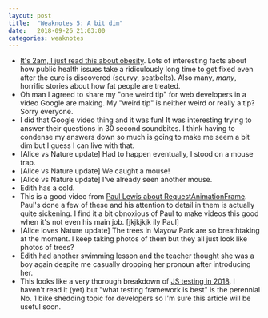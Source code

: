 ```yaml
---
layout: post
title:  "Weaknotes 5: A bit dim"
date:   2018-09-26 21:03:00
categories: weaknotes
---
```

* [It's 2am, I just read this about obesity](https://highline.huffingtonpost.com/articles/en/everything-you-know-about-obesity-is-wrong/). Lots of interesting facts about how public health issues take a ridiculously long time to get fixed even after the cure is discovered (scurvy, seatbelts). Also many, *many*, horrific stories about how fat people are treated.
* Oh man I agreed to share my "one weird tip" for web developers in a video Google are making. My "weird tip" is neither weird or really a tip? Sorry everyone.
* I did that Google video thing and it was fun! It was interesting trying to answer their questions in 30 second soundbites. I think having to condense my answers down so much is going to make me seem a bit dim but I guess I can live with that.
* [Alice vs Nature update] Had to happen eventually, I stood on a mouse trap.
* [Alice vs Nature update] We caught a mouse!
* [Alice vs Nature update] I've already seen another mouse.
* Edith has a cold.
* This is a good video from [Paul Lewis about RequestAnimationFrame](https://www.youtube.com/watch?v=wSEU7ivOnzc). Paul's done a few of these and his attention to detail in them is actually quite sickening. I find it a bit obnoxious of Paul to make videos this good when it's not even his main job. [jkjkjkjk ily Paul]
* [Alice loves Nature update] The trees in Mayow Park are so breathtaking at the moment. I keep taking photos of them but they all just look like photos of trees?
* Edith had another swimming lesson and the teacher thought she was a boy again despite me casually dropping her pronoun after introducing her.
* This looks like a very thorough breakdown of [JS testing in 2018](https://medium.com/welldone-software/an-overview-of-javascript-testing-in-2018-f68950900bc3). I haven't read it (yet) but "what testing framework is best" is the perennial No. 1 bike shedding topic for developers so I'm sure this article will be useful soon.
